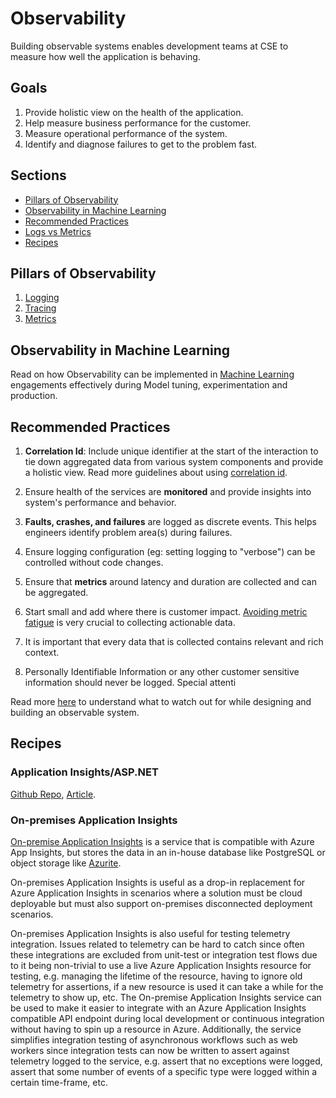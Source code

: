 # Observability

Building observable systems enables development teams at CSE to measure how well the application is behaving.

## Goals

1. Provide holistic view on the health of the application.
2. Help measure business performance for the customer.
3. Measure operational performance of the system.
4. Identify and diagnose failures to get to the problem fast.

## Sections

- [Pillars of Observability](#pillars-of-observability)
- [Observability in Machine Learning](observability/ml-observability.md)
- [Recommended Practices](#recommended-practices)
- [Logs vs Metrics](observability/log-vs-metric.md)
- [Recipes](#recipes)

## Pillars of Observability

1. [Logging](pillars/logging.md)
2. [Tracing](pillars/tracing.md)
3. [Metrics](pillars/metrics.md)

## Observability in Machine Learning

Read on how Observability can be implemented in [Machine Learning](observability/ml-observability.md) engagements effectively during Model tuning, experimentation and production.

## Recommended Practices

1. **Correlation Id**: Include unique identifier at the start of the interaction to tie down aggregated data from various system components and provide a holistic view. Read more guidelines about using [correlation id](correlation-id.md).

2. Ensure health of the services are **monitored** and provide insights into system's performance and behavior.

3. **Faults, crashes, and failures** are logged as discrete events. This helps engineers identify problem area(s) during failures.

4. Ensure logging configuration (eg: setting logging to "verbose") can be controlled without code changes.

5. Ensure that **metrics** around latency and duration are collected and can be aggregated.

6. Start small and add where there is customer impact. [Avoiding metric fatigue](pitfalls.md#metric-fatigue) is very crucial to collecting actionable data.

7. It is important that every data that is collected contains relevant and rich context.

8. Personally Identifiable Information or any other customer sensitive information should never be logged. Special attenti

Read more [here](pitfalls.md) to understand what to watch out for while designing and building an observable system.

## Recipes

### Application Insights/ASP.NET

[Github Repo](https://github.com/Azure-Samples/application-insights-aspnet-sample-opentelemetry), [Article](https://devblogs.microsoft.com/aspnet/observability-asp-net-core-apps/).

### On-premises Application Insights

[On-premise Application Insights](https://github.com/c-w/appinsights-on-premises) is a service that is compatible with Azure App Insights, but stores the data in an in-house database like PostgreSQL or object storage like [Azurite](https://github.com/Azure/Azurite).

On-premises Application Insights is useful as a drop-in replacement for Azure Application Insights in scenarios where a solution must be cloud deployable but must also support on-premises disconnected deployment scenarios.

On-premises Application Insights is also useful for testing telemetry integration. Issues related to telemetry can be hard to catch since often these integrations are excluded from unit-test or integration test flows due to it being non-trivial to use a live Azure Application Insights resource for testing, e.g. managing the lifetime of the resource, having to ignore old telemetry for assertions, if a new resource is used it can take a while for the telemetry to show up, etc. The On-premise Application Insights service can be used to make it easier to integrate with an Azure Application Insights compatible API endpoint during local development or continuous integration without having to spin up a resource in Azure. Additionally, the service simplifies integration testing of asynchronous workflows such as web workers since integration tests can now be written to assert against telemetry logged to the service, e.g. assert that no exceptions were logged, assert that some number of events of a specific type were logged within a certain time-frame, etc.
